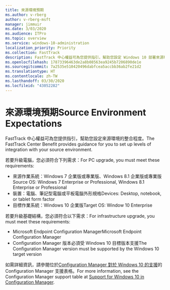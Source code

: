 ```yaml
---
title: 來源環境預期
ms.author: v-rberg
author: v-rberg-msft
manager: jimmuir
ms.date: 3/03/2020
ms.audience: ITPro
ms.topic: overview
ms.service: windows-10-administration
localization_priority: Priority
ms.collection: FastTrack
description: FastTrack 中心權益可為您提供指引，幫助您設定 Windows 10 部署來源環境的整合程度。
ms.openlocfilehash: 17873396463de2a8b08563ea9245b7206890de1e
ms.sourcegitcommit: 7a2535e510420496dabfcea5accbb36ab2fe21d2
ms.translationtype: HT
ms.contentlocale: zh-TW
ms.lasthandoff: 03/30/2020
ms.locfileid: "43052282"
---
```

# <a name="source-environment-expectations"></a><span data-ttu-id="0fd1c-103">來源環境預期</span><span class="sxs-lookup"><span data-stu-id="0fd1c-103">Source Environment Expectations</span></span>

<span data-ttu-id="0fd1c-104">FastTrack 中心權益可為您提供指引，幫助您設定來源環境的整合程度。</span><span class="sxs-lookup"><span data-stu-id="0fd1c-104">The FastTrack Center Benefit provides guidance for you to set up levels of integration with your source environment.</span></span>
  
<span data-ttu-id="0fd1c-105">若要升級電腦，您必須符合下列需求：</span><span class="sxs-lookup"><span data-stu-id="0fd1c-105">For PC upgrade, you must meet these requirements:</span></span>

- <span data-ttu-id="0fd1c-106">來源作業系統：Windows 7 企業版或專業版、Windows 8.1 企業版或專業版</span><span class="sxs-lookup"><span data-stu-id="0fd1c-106">Source OS: Windows 7 Enterprise or Professional, Windows 8.1 Enterprise or Professional</span></span>
- <span data-ttu-id="0fd1c-107">裝置：電腦、筆記型電腦或平板電腦外形規格</span><span class="sxs-lookup"><span data-stu-id="0fd1c-107">Devices: Desktop, notebook, or tablet form factor</span></span>
- <span data-ttu-id="0fd1c-108">目標作業系統：Windows 10 企業版</span><span class="sxs-lookup"><span data-stu-id="0fd1c-108">Target OS: Window 10 Enterprise</span></span>

<span data-ttu-id="0fd1c-109">若要升級基礎結構，您必須符合以下需求：</span><span class="sxs-lookup"><span data-stu-id="0fd1c-109">For infrastructure upgrade, you must meet these requirements:</span></span>   

- <span data-ttu-id="0fd1c-110">Microsoft Endpoint Configuration Manager</span><span class="sxs-lookup"><span data-stu-id="0fd1c-110">Microsoft Endpoint Configuration Manager</span></span>  
- <span data-ttu-id="0fd1c-111">Configuration Manager 版本必須受 Windows 10 目標版本支援</span><span class="sxs-lookup"><span data-stu-id="0fd1c-111">The Configuration Manager version must be supported by the Windows 10 target version</span></span>

<span data-ttu-id="0fd1c-112">如需詳細資訊，請參閱位於[Configuration Manager 對於 Windows 10 的支援](https://docs.microsoft.com/sccm/core/plan-design/configs/support-for-windows-10)的 Configuration Manager 支援表格。</span><span class="sxs-lookup"><span data-stu-id="0fd1c-112">For more information, see the Configuration Manager support table at [Support for Windows 10 in Configuration Manager](https://docs.microsoft.com/sccm/core/plan-design/configs/support-for-windows-10).</span></span>
  